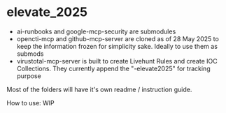 # elevate_2025

- ai-runbooks and google-mcp-security are submodules
- opencti-mcp and github-mcp-server are cloned as of 28 May 2025 to keep the information frozen for simplicity sake. Ideally to use them as submods 
- virustotal-mcp-server is built to create Livehunt Rules and create IOC Collections. They currently append the "-elevate2025" for tracking purpose

Most of the folders will have it's own readme / instruction guide. 

How to use: 
WIP
